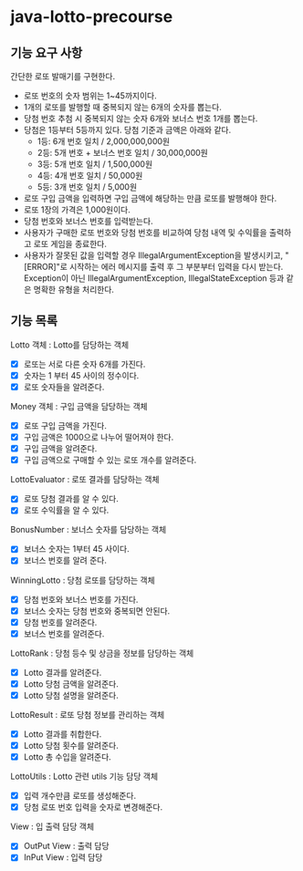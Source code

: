 # java-lotto-precourse

## 기능 요구 사항
간단한 로또 발매기를 구현한다.
- 로또 번호의 숫자 범위는 1~45까지이다.
- 1개의 로또를 발행할 때 중복되지 않는 6개의 숫자를 뽑는다.
- 당첨 번호 추첨 시 중복되지 않는 숫자 6개와 보너스 번호 1개를 뽑는다.
- 당첨은 1등부터 5등까지 있다. 당첨 기준과 금액은 아래와 같다.
    - 1등: 6개 번호 일치 / 2,000,000,000원
    - 2등: 5개 번호 + 보너스 번호 일치 / 30,000,000원
    - 3등: 5개 번호 일치 / 1,500,000원
    - 4등: 4개 번호 일치 / 50,000원
    - 5등: 3개 번호 일치 / 5,000원
- 로또 구입 금액을 입력하면 구입 금액에 해당하는 만큼 로또를 발행해야 한다.
- 로또 1장의 가격은 1,000원이다.
- 당첨 번호와 보너스 번호를 입력받는다.
- 사용자가 구매한 로또 번호와 당첨 번호를 비교하여 당첨 내역 및 수익률을 출력하고 로또 게임을 종료한다.
- 사용자가 잘못된 값을 입력할 경우 IllegalArgumentException을 발생시키고, "[ERROR]"로 시작하는 에러 메시지를 출력 후 그 부분부터 입력을 다시 받는다. Exception이 아닌 IllegalArgumentException, IllegalStateException 등과 같은 명확한 유형을 처리한다.

## 기능 목록
Lotto 객체 : Lotto를 담당하는 객체
- [x] 로또는 서로 다른 숫자 6개를 가진다.
- [x] 숫자는 1 부터 45 사이의 정수이다.
- [x] 로또 숫자들을 알려준다.

Money 객체 : 구입 금액을 담당하는 객체
- [x] 로또 구입 금액을 가진다.
- [x] 구입 금액은 1000으로 나누어 떨어져야 한다.
- [x] 구입 금액을 알려준다.
- [x] 구입 금액으로 구매할 수 있는 로또 개수를 알려준다.

LottoEvaluator : 로또 결과를 담당하는 객체
- [X] 로또 당첨 결과를 알 수 있다.
- [X] 로또 수익률을 알 수 있다.

BonusNumber : 보너스 숫자를 담당하는 객체
- [x] 보너스 숫자는 1부터 45 사이다.
- [x] 보너스 번호를 알려 준다.

WinningLotto : 당첨 로또를 담당하는 객체
- [x] 당첨 번호와 보너스 번호를 가진다.
- [x] 보너스 숫자는 당첨 번호와 중복되면 안된다.
- [x] 당첨 번호를 알려준다.
- [x] 보너스 번호를 알려준다.

LottoRank : 당첨 등수 및 상금을 정보를 담당하는 객체
- [x] Lotto 결과를 알려준다.
- [x] Lotto 당첨 금액을 알려준다.
- [x] Lotto 당첨 설명을 알려준다.

LottoResult : 로또 당첨 정보를 관리하는 객체
- [x] Lotto 결과를 취합한다.
- [x] Lotto 당첨 횟수를 알려준다.
- [x] Lotto 총 수입을 알려준다.

LottoUtils : Lotto 관련 utils 기능 담당 객체
- [x] 입력 개수만큼 로또를 생성해준다.
- [x] 당첨 로또 번호 입력을 숫자로 변경해준다.

View : 입 출력 담당 객체
- [x] OutPut View : 출력 담당
- [x] InPut View : 입력 담당